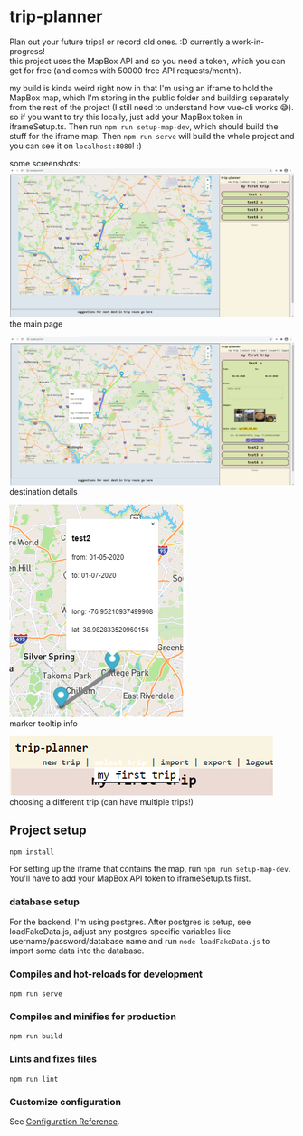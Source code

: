 # trip-planner    
    
Plan out your future trips! or record old ones. :D currently a work-in-progress!    
this project uses the MapBox API and so you need a token, which you can get for free (and comes with 50000 free API requests/month).    
    
my build is kinda weird right now in that I'm using an iframe to hold the MapBox map, which I'm storing in the public folder and building separately from the rest of the project (I still need to understand how vue-cli works 😅).    
so if you want to try this locally, just add your MapBox token in iframeSetup.ts. Then run `npm run setup-map-dev`, which should build the stuff for the iframe map. Then `npm run serve` will build the whole project and you can see it on `localhost:8080`! :)    
    
some screenshots:    
![the main page](screenshots/screenshot.png)    
the main page    
    
![destination details](screenshots/screenshot2.png)    
destination details   
    
![marker tooltip](screenshots/screenshot4.png)    
marker tooltip info    
    
![trip dropdown menu](screenshots/screenshot3.png)    
choosing a different trip (can have multiple trips!)    
    
## Project setup
```
npm install
```
    
For setting up the iframe that contains the map, run `npm run setup-map-dev`. You'll have to add your MapBox API token to iframeSetup.ts first.    
    
### database setup    
For the backend, I'm using postgres. After postgres is setup, see loadFakeData.js, adjust any postgres-specific variables like username/password/database name and run `node loadFakeData.js` to import some data into the database.    
    
### Compiles and hot-reloads for development
```
npm run serve
```

### Compiles and minifies for production
```
npm run build
```

### Lints and fixes files
```
npm run lint
```

### Customize configuration
See [Configuration Reference](https://cli.vuejs.org/config/).
